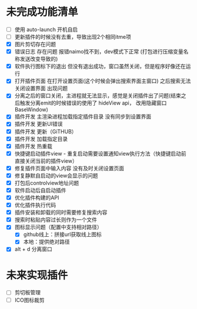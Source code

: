 # 未完成功能清单

- [ ] 使用 auto-launch 开机自启
- [ ] 更新插件的时候没有去重，导致出现2个相同itme项
- [x] 图片剪切存在问题
- [x] 错误日志 存在问题 报错naimo找不到，dev模式下正常 (打包进行压缩变量名称发送改变导致的)
- [x] 软件执行图标下的退出 但没有退出成功，窗口虽然关闭，但是程序好像还在运行
- [x] 打开插件页面 在打开设置页面(这个时候会弹出搜索界面主窗口) 之后搜索无法关闭设置界面 出现问题
- [x] 分离之后的窗口关闭，主进程就无法显示，感觉是关闭插件出了问题(结束之后触发分离emit的时候错误的使用了 hideView api， 改用隐藏窗口BaseWindow)
- [x] 插件开发 主渲染进程加载指定插件目录 没有同步到设置界面
- [x] 插件开发 更新UI错误
- [x] 插件开发 更新（GiTHUB）
- [x] 插件开发 加载指定目录
- [x] 插件开发 热重载
- [x] 快捷键启动插件view - 重复启动需要设置通知view执行方法（快捷键启动前直接关闭当前的插件view）
- [x] 修复插件页面中输入内容 没有及时关闭设置页面
- [x] 修复静默自启动的view会显示的问题
- [x] 打包后controlview地址问题
- [x] 软件启动后自启动插件
- [x] 优化插件构建的API
- [x] 优化插件执行代码
- [x] 插件安装和卸载的同时需要修复搜索内容
- [x] 搜索时粘贴内容过长则作为一个文件
- [x] 图标显示问题（配置中支持相对路径）
  - [x] github线上：拼接url获取线上图标
  - [x] 本地：提供绝对路径
- [x] alt + d 分离窗口

# 未来实现插件

- [ ] 剪切板管理
- [ ] ICO图标裁剪
